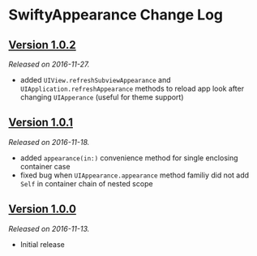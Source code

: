 # SwiftyAppearance Change Log

## [Version 1.0.2](https://github.com/victor-pavlychko/SwiftyAppearance/releases/tag/1.0.2)
*Released on 2016-11-27.*

- added `UIView.refreshSubviewAppearance` and `UIApplication.refreshAppearance` methods to reload app look after changing `UIApperance` (useful for theme support)

## [Version 1.0.1](https://github.com/victor-pavlychko/SwiftyAppearance/releases/tag/1.0.1)
*Released on 2016-11-18.*

- added `appearance(in:)` convenience method for single enclosing container case
- fixed bug when `UIAppearance.appearance` method familiy did not add `Self` in container chain of nested scope

## [Version 1.0.0](https://github.com/victor-pavlychko/SwiftyAppearance/releases/tag/1.0.0)
*Released on 2016-11-13.*

- Initial release

